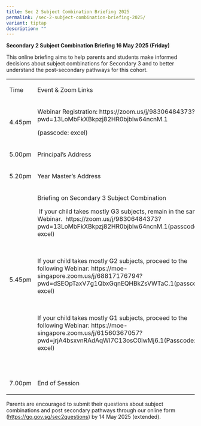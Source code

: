 ```yaml
---
title: Sec 2 Subject Combination Briefing 2025
permalink: /sec-2-subject-combination-briefing-2025/
variant: tiptap
description: ""
---
```

<p><strong>Secondary 2 Subject Combination Briefing 16 May 2025 (Friday)</strong>
</p>
<p>This online briefing aims to help parents and students make informed decisions
about subject combinations for Secondary 3 and to better understand the
post-secondary pathways for this cohort.</p>
<table style="minWidth: 50px">
<colgroup>
<col>
<col>
</colgroup>
<tbody>
<tr>
<td rowspan="1" colspan="1">
<p>Time</p>
</td>
<td rowspan="1" colspan="1">
<p>Event &amp; Zoom Links</p>
</td>
</tr>
<tr>
<td rowspan="1" colspan="1">
<p>4.45pm</p>
</td>
<td rowspan="1" colspan="1">
<p>Webinar Registration: <a rel="noopener noreferrer nofollow" target="_blank">https://zoom.us/j/98306484373?pwd=13LoMbFkXBkpzj82HR0bjblw64ncnM.1</a>
</p>
<p>(passcode: excel)</p>
</td>
</tr>
<tr>
<td rowspan="1" colspan="1">
<p>5.00pm</p>
</td>
<td rowspan="1" colspan="1">
<p>Principal’s Address</p>
</td>
</tr>
<tr>
<td rowspan="1" colspan="1">
<p>5.20pm</p>
</td>
<td rowspan="1" colspan="1">
<p>Year Master’s Address</p>
</td>
</tr>
<tr>
<td rowspan="1" colspan="1">
<p>5.45pm</p>
</td>
<td rowspan="1" colspan="1">
<p>Briefing on Secondary 3 Subject Combination</p>
<p></p>
<p>&nbsp;If your child takes mostly G3 subjects, remain in the same Webinar.&nbsp;
<a rel="noopener noreferrer nofollow" target="_blank">https://zoom.us/j/98306484373?pwd=13LoMbFkXBkpzj82HR0bjblw64ncnM.1</a>(passcode:
excel)</p>
<p>&nbsp;</p>
<p>If your child takes mostly G2 subjects, proceed to the following Webinar:
<a rel="noopener noreferrer nofollow" target="_blank">https://moe-singapore.zoom.us/j/68817176794?pwd=dSEOpTaxV7g1QbxGqnEQHBkZsVWTaC.1</a>(passcode:
excel)</p>
<p>&nbsp;</p>
<p>If your child takes mostly G1 subjects, proceed to the following Webinar:
<a rel="noopener noreferrer nofollow" target="_blank">https://moe-singapore.zoom.us/j/61560367057?pwd=jrjA4bsxvnRAdAqWl7C13osC0lwMj6.1</a>(Passcode:
excel)</p>
<p>&nbsp;</p>
<p></p>
</td>
</tr>
<tr>
<td rowspan="1" colspan="1">
<p>7.00pm</p>
</td>
<td rowspan="1" colspan="1">
<p>End of Session</p>
</td>
</tr>
</tbody>
</table>
<p></p>
<p>Parents are encouraged to submit their questions about subject combinations
and post secondary pathways through our online form (<a href="https://go.gov.sg/sec2questions" rel="noopener noreferrer nofollow" target="_blank"><u>https://go.gov.sg/sec2questions</u></a>)
by 14 May 2025 (extended).</p>